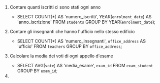 1. Contare quanti iscritti ci sono stati ogni anno
    - SELECT COUNT(*) AS 'numero_iscritti', YEAR(`enrolment_date`) AS 'anno_iscrizione' FROM `students` GROUP BY YEAR(`enrolment_date`);

2.  Contare gli insegnanti che hanno l'ufficio nello stesso edificio
    - SELECT COUNT(*) AS 'numero_insegnanti', `office_address` AS 'ufficio' FROM `teachers` GROUP BY `office_address`;

3.  Calcolare la media dei voti di ogni appello d'esame
    - SELECT AVG(`vote`) AS 'media_esame', `exam_id` FROM `exam_student` GROUP BY `exam_id`;

4.  
